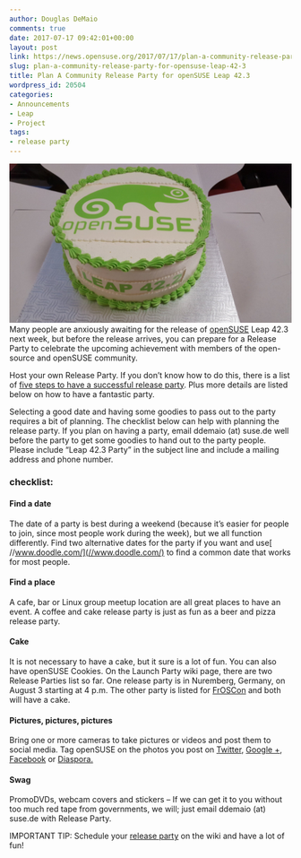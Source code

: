 ```yaml
---
author: Douglas DeMaio
comments: true
date: 2017-07-17 09:42:01+00:00
layout: post
link: https://news.opensuse.org/2017/07/17/plan-a-community-release-party-for-opensuse-leap-42-3/
slug: plan-a-community-release-party-for-opensuse-leap-42-3
title: Plan A Community Release Party for openSUSE Leap 42.3
wordpress_id: 20504
categories:
- Announcements
- Leap
- Project
tags:
- release party
---
```


![](/wp-content/uploads/2017/07/cake.jpeg)Many people are anxiously awaiting for the release of [openSUSE](https://www.opensuse.org/) Leap 42.3 next week, but before the release arrives, you can prepare for a Release Party to celebrate the upcoming achievement with members of the open-source and openSUSE community.

Host your own Release Party. If you don’t know how to do this, there is a list of [five steps to have a successful release party](https://en.opensuse.org/openSUSE:Launch_party_HOWTO). Plus more details are listed below on how to have a fantastic party.

Selecting a good date and having some goodies to pass out to the party requires a bit of planning. The checklist below can help with planning the release party. If you plan on having a party, email ddemaio (at) suse.de well before the party to get some goodies to hand out to the party people. Please include “Leap 42.3 Party” in the subject line and include a mailing address and phone number.


### checklist:




#### Find a date


<!-- more -->

The date of a party is best during a weekend (because it’s easier for people to join, since most people work during the week), but we all function differently. Find two alternative dates for the party if you want and use[ //www.doodle.com/](//www.doodle.com/) to find a common date that works for most people.


#### Find a place


A cafe, bar or Linux group meetup location are all great places to have an event. A coffee and cake release party is just as fun as a beer and pizza release party.


#### Cake


It is not necessary to have a cake, but it sure is a lot of fun. You can also have openSUSE Cookies. On the Launch Party wiki page, there are two Release Parties list so far. One release party is in Nuremberg, Germany, on August 3 starting at 4 p.m. The other party is listed for [FrOSCon](https://www.froscon.de/en/) and both will have a cake.


#### Pictures, pictures, pictures


Bring one or more cameras to take pictures or videos and post them to social media. Tag openSUSE on the photos you post on [Twitter](https://twitter.com/?lang=en), [Google +](https://www.google.com/), [Facebook](https://www.facebook.com/) or [Diaspora.](https://en.wikipedia.org/wiki/Diaspora)


#### Swag


PromoDVDs, webcam covers and stickers – If we can get it to you without too much red tape from governments, we will; just email ddemaio (at) suse.de with Release Party.

IMPORTANT TIP: Schedule your [ release party](https://en.opensuse.org/openSUSE:Launch_parties) on the wiki and have a lot of fun!
